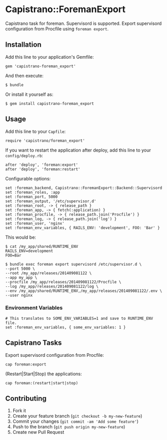 # Capistrano::ForemanExport

Capistrano task for foreman. Supervisord is supported.
Export supervisord configuration from Procfile using `foreman export`. 

## Installation

Add this line to your application's Gemfile:

    gem 'capistrano-foreman_export'

And then execute:

    $ bundle

Or install it yourself as:

    $ gem install capistrano-foreman_export


## Usage

Add this line to your `Capfile`:

    require 'capistrano/foreman_export'

If you want to restart the application after deploy, add this line to your `config/deploy.rb`:

    after 'deploy', 'foreman:export'
    after 'deploy', 'foreman:restart'

Configurable options:

    set :foreman_backend, Capistrano::ForemanExport::Backend::Supervisord
    set :foreman_roles, :app
    set :foreman_port, 5000
    set :foreman_output, '/etc/supervisor.d'
    set :foreman_root, -> { release_path }
    set :foreman_app, -> { fetch(:application) }
    set :foreman_procfile, -> { release_path.join('Procfile') }
    set :foreman_log, -> { release_path.join('log') }
    set :foreman_user, 'nginx'
    set :foreman_env_variables, { RAILS_ENV: 'development', FOO: 'Bar' }

This would be:

    $ cat /my_app/shared/RUNTIME_ENV
    RAILS_ENV=development
    FOO=Bar

    $ bundle exec foreman export supervisord /etc/supervisor.d \
    --port 5000 \
    --root /my_app/releases/201409081122 \
    --app my_app \
    --procfile /my_app/releases/201409081122/Procfile \
    --log /my_app/releases/201409081122/log \
    --env /my_app/shared/RUNTIME_ENV,/my_app/releases/201409081122/.env \
    --user nginx

### Environment Variables

    # This translates to SOME_ENV_VARIABLES=1 and save to RUNTIME_ENV file.
    set :foreman_env_variables, { some_env_variables: 1 }

## Capistrano Tasks

Export supervisord configuration from Procfile:

    cap foreman:export

(Restart|Start|Stop) the applications:

    cap foreman:(restart|start|stop)

## Contributing

1. Fork it
2. Create your feature branch (`git checkout -b my-new-feature`)
3. Commit your changes (`git commit -am 'Add some feature'`)
4. Push to the branch (`git push origin my-new-feature`)
5. Create new Pull Request
